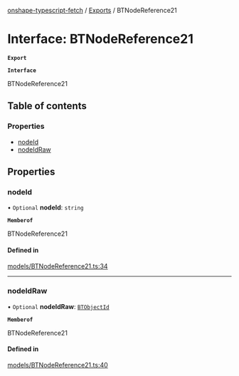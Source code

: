 [onshape-typescript-fetch](../README.md) / [Exports](../modules.md) / BTNodeReference21

# Interface: BTNodeReference21

**`Export`**

**`Interface`**

BTNodeReference21

## Table of contents

### Properties

- [nodeId](BTNodeReference21.md#nodeid)
- [nodeIdRaw](BTNodeReference21.md#nodeidraw)

## Properties

### nodeId

• `Optional` **nodeId**: `string`

**`Memberof`**

BTNodeReference21

#### Defined in

[models/BTNodeReference21.ts:34](https://github.com/toebes/onshape-typescript-fetch/blob/3e11ae1/models/BTNodeReference21.ts#L34)

___

### nodeIdRaw

• `Optional` **nodeIdRaw**: [`BTObjectId`](BTObjectId.md)

**`Memberof`**

BTNodeReference21

#### Defined in

[models/BTNodeReference21.ts:40](https://github.com/toebes/onshape-typescript-fetch/blob/3e11ae1/models/BTNodeReference21.ts#L40)
